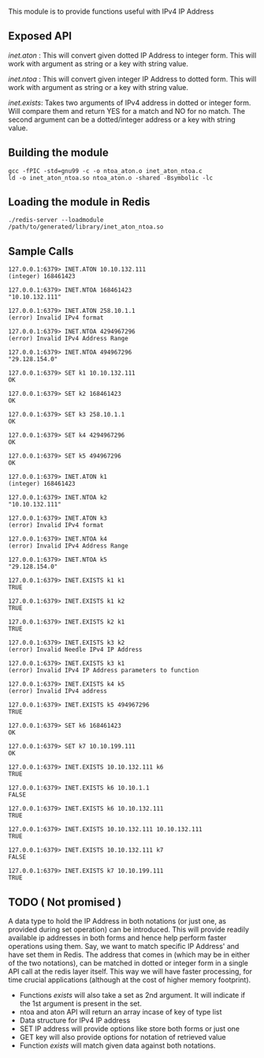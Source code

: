 This module is to provide functions useful with IPv4 IP Address

Exposed API
-----------

*inet.aton* : This will convert given dotted IP Address to integer form.
This will work with argument as string or a key with string value.

*inet.ntoa* : This will convert given integer IP Address to dotted form.
This will work with argument as string or a key with string value.

*inet.exists*: Takes two arguments of IPv4 address in dotted or integer form. Will compare them
and return YES for a match and NO for no match. The second argument can be a dotted/integer address or
a key with string value.

Building the module
-------------------
```
gcc -fPIC -std=gnu99 -c -o ntoa_aton.o inet_aton_ntoa.c 
ld -o inet_aton_ntoa.so ntoa_aton.o -shared -Bsymbolic -lc
```

Loading the module in Redis
---------------------------
```
./redis-server --loadmodule /path/to/generated/library/inet_aton_ntoa.so
```

Sample Calls
------------
```
127.0.0.1:6379> INET.ATON 10.10.132.111
(integer) 168461423

127.0.0.1:6379> INET.NTOA 168461423
"10.10.132.111"

127.0.0.1:6379> INET.ATON 258.10.1.1
(error) Invalid IPv4 format

127.0.0.1:6379> INET.NTOA 4294967296
(error) Invalid IPv4 Address Range

127.0.0.1:6379> INET.NTOA 494967296
"29.128.154.0"

127.0.0.1:6379> SET k1 10.10.132.111
OK

127.0.0.1:6379> SET k2 168461423
OK

127.0.0.1:6379> SET k3 258.10.1.1
OK

127.0.0.1:6379> SET k4 4294967296
OK

127.0.0.1:6379> SET k5 494967296
OK

127.0.0.1:6379> INET.ATON k1
(integer) 168461423

127.0.0.1:6379> INET.NTOA k2
"10.10.132.111"

127.0.0.1:6379> INET.ATON k3
(error) Invalid IPv4 format

127.0.0.1:6379> INET.NTOA k4
(error) Invalid IPv4 Address Range

127.0.0.1:6379> INET.NTOA k5
"29.128.154.0"

127.0.0.1:6379> INET.EXISTS k1 k1
TRUE

127.0.0.1:6379> INET.EXISTS k1 k2
TRUE

127.0.0.1:6379> INET.EXISTS k2 k1
TRUE

127.0.0.1:6379> INET.EXISTS k3 k2
(error) Invalid Needle IPv4 IP Address

127.0.0.1:6379> INET.EXISTS k3 k1
(error) Invalid IPv4 IP Address parameters to function     
                                                               
127.0.0.1:6379> INET.EXISTS k4 k5
(error) Invalid IPv4 address                          
                                                                    
127.0.0.1:6379> INET.EXISTS k5 494967296
TRUE

127.0.0.1:6379> SET k6 168461423
OK

127.0.0.1:6379> SET k7 10.10.199.111
OK

127.0.0.1:6379> INET.EXISTS 10.10.132.111 k6
TRUE

127.0.0.1:6379> INET.EXISTS k6 10.10.1.1
FALSE

127.0.0.1:6379> INET.EXISTS k6 10.10.132.111
TRUE

127.0.0.1:6379> INET.EXISTS 10.10.132.111 10.10.132.111
TRUE

127.0.0.1:6379> INET.EXISTS 10.10.132.111 k7
FALSE

127.0.0.1:6379> INET.EXISTS k7 10.10.199.111
TRUE   

```                  

TODO ( Not promised )
----

A data type to hold the IP Address in both notations (or just one, as provided during set operation) can be introduced. This will provide readily available ip addresses in both forms and hence help perform faster operations using them. Say, we want to match specific IP Address' and have set them in Redis. The address that comes in (which may be in either of the two notations),  can be matched in dotted or integer form in a single API call at the redis layer itself. This way we will have faster processing, for time crucial applications (although at the cost of higher memory footprint).

* Functions _exists_ will also take a set as 2nd argument. It will indicate if the 1st argument is present in the set.
* ntoa and aton API will return an array incase of key of type list
* Data structure for IPv4 IP address
* SET IP address will provide options like store both forms or just one
* GET key will also provide options for notation of retrieved value
* Function _exists_ will match given data against both notations.
